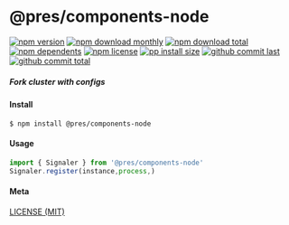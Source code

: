 # @pres/components-node

[![npm version][badge-npm-version]][url-npm]
[![npm download monthly][badge-npm-download-monthly]][url-npm]
[![npm download total][badge-npm-download-total]][url-npm]
[![npm dependents][badge-npm-dependents]][url-github]
[![npm license][badge-npm-license]][url-npm]
[![pp install size][badge-pp-install-size]][url-pp]
[![github commit last][badge-github-last-commit]][url-github]
[![github commit total][badge-github-commit-count]][url-github]

[//]: <> (Shields)

[badge-npm-version]: https://flat.badgen.net/npm/v/@pres/components-node

[badge-npm-download-monthly]: https://flat.badgen.net/npm/dm/@pres/components-node

[badge-npm-download-total]:https://flat.badgen.net/npm/dt/@pres/components-node

[badge-npm-dependents]: https://flat.badgen.net/npm/dependents/@pres/components-node

[badge-npm-license]: https://flat.badgen.net/npm/license/@pres/components-node

[badge-pp-install-size]: https://flat.badgen.net/packagephobia/install/@pres/components-node

[badge-github-last-commit]: https://flat.badgen.net/github/last-commit/hoyeungw/pres

[badge-github-commit-count]: https://flat.badgen.net/github/commits/hoyeungw/pres

[//]: <> (Link)

[url-npm]: https://npmjs.org/package/@pres/components-node

[url-pp]: https://packagephobia.now.sh/result?p=@pres/components-node

[url-github]: https://github.com/hoyeungw/pres

##### Fork cluster with configs

#### Install

```console
$ npm install @pres/components-node
```

#### Usage

```js
import { Signaler } from '@pres/components-node'
Signaler.register(instance,process,)
```

#### Meta

[LICENSE (MIT)](LICENSE)
